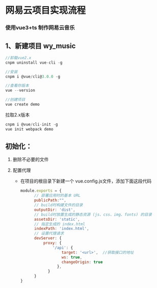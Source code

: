 # 网易云项目实现流程

### 使用vue3+ts 制作网易云音乐

## 1、新建项目  wy_music

```js
//卸载vue2.x 
cnpm uninstall vue-cli -g

//安装
cnpm i @vue/cli@3.0.0 -g

//查看你版本
vue --version

//创建项目
vue create demo
```



拉取2.x版本 

```js
cnpm i @vue/cli-init -g 
vue init webpack demo
```



## 初始化：

1. 删除不必要的文件

2. 配置代理

   - 在项目的根目录下新建一个 vue.config.js文件，添加下面这段代码

     ```js
     module.exports = {
           // 部署应用时的基本 URL
           publicPath:"",
           // build时构建文件的目录 
           outputDir: 'dist',
           // build时放置生成的静态资源 (js、css、img、fonts) 的目录
           assetsDir: 'static',
           // 指定生成的 index.html 
           indexPath: 'index.html', 
           // 设置代理请求
           devServer: {
               proxy: {
                   '/api': {
                       target: '<url>',  //获取接口的地址
                       ws: true,
                       changeOrigin: true
                     },
                 }
           }
     }
     ```

     

